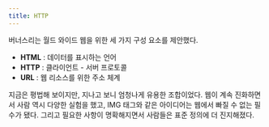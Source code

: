 ```yaml
---
title: HTTP
---
```




버너스리는 월드 와이드 웹을 위한 세 가지 구성 요소를 제안했다.

- **HTML** : 데이터를 표시하는 언어
- **HTTP** : 클라이언트 - 서버 프로토콜
- **URL** : 웹 리소스를 위한 주소 체계

지금은 평법해 보이지만, 지나고 보니 엄청나게 유용한 조합이었다. 웹이 계속 진화하면서 사람 역시 다양한 실험을 했고, IMG 태그와 같은 아이디어는 웹에서 빠질 수 없는 필수가 됐다. 그리고 필요한 사항이 명확해지면서 사람들은 표준 정의에 더 진지해졌다.
